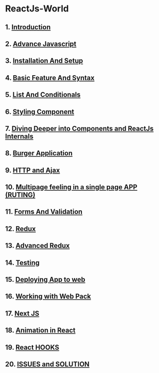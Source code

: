 # ReactJs-World
## 1. [Introduction](https://github.com/spdobest/ReactJs-World/blob/master/ReadMe/1.INTRODUCTION.md)
## 2. [Advance Javascript](https://github.com/spdobest/ReactJs-World/blob/master/ReadMe/2.ADVANCE_JAVASCRIPT.md) 
## 3. [Installation And Setup](https://github.com/spdobest/ReactJs-World/blob/master/ReadMe/3.INSTALLATION.md)
## 4. [Basic Feature And Syntax](https://github.com/spdobest/ReactJs-World/blob/master/ReadMe/4.BASIC_FEATURE_AND_SYNTAX.md)
## 5. [List And Conditionals](https://github.com/spdobest/ReactJs-World/blob/master/ReadMe/5.LIST_AND_CONDITIONALS.md)
## 6. [Styling Component](https://github.com/spdobest/ReactJs-World/blob/master/ReadMe/6.STYLING_REACT_COMPONENTS.md)
## 7. [Diving Deeper into Components and ReactJs Internals](https://github.com/spdobest/ReactJs-World/blob/master/ReadMe/7.ADVANCE_COMPONENT_AND_INTERNALS.md)
## 8. [Burger Application](https://github.com/spdobest/ReactJs-World/blob/master/ReadMe/7.BURGER_APP.md)
## 9. [HTTP and Ajax](https://github.com/spdobest/ReactJs-World/blob/master/ReadMe/8.%20HTTP_AND_AJAX.md)
## 10. [Multipage feeling in a single page APP (RUTING)](https://github.com/spdobest/ReactJs-World/blob/master/ReadMe/9.ROUTING.md)
## 11. [Forms And Validation](https://github.com/spdobest/ReactJs-World/blob/master/ReadMe/10.FORMS_AND_FORM_VALIDATION.md)
## 12. [Redux](https://github.com/spdobest/ReactJs-World/blob/master/ReadMe/11.REDUX.md)
## 13. [Advanced Redux](https://github.com/spdobest/ReactJs-World/blob/master/ReadMe/13.ADVANCE_REDUX.md)
## 14. [Testing](https://github.com/spdobest/ReactJs-World/blob/master/ReadMe/14.TESTING.md)
## 15. [Deploying App to web](https://github.com/spdobest/ReactJs-World/blob/master/ReadMe/15.DEPLOYMENT.md)
## 16. [Working with Web Pack](https://github.com/spdobest/ReactJs-World/blob/master/ReadMe/16.WORKING_WITH_WEBPACK.md)
## 17. [Next JS](https://github.com/spdobest/ReactJs-World/blob/master/ReadMe/17.NEXT_JS.md)
## 18. [Animation in React](https://github.com/spdobest/ReactJs-World/blob/master/ReadMe/18.ANIMATION.md)
## 19. [React HOOKS](https://github.com/spdobest/ReactJs-World/blob/master/ReadMe/19.REACT_HOOKS.md)
## 20. [ISSUES and SOLUTION](https://github.com/spdobest/ReactJs-World/blob/master/ReadMe/11.REDUX.md) 
